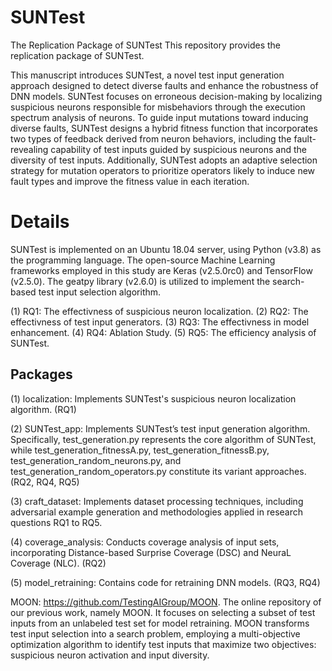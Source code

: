 # SUNTest
The Replication Package of SUNTest
This repository provides the replication package of SUNTest.

This manuscript introduces SUNTest, a novel test input generation approach designed to detect diverse faults and enhance the robustness of DNN models. SUNTest focuses on erroneous decision-making by localizing suspicious neurons responsible for misbehaviors through the execution spectrum analysis of neurons. To guide input mutations toward inducing diverse faults, SUNTest designs a hybrid fitness function that incorporates two types of feedback derived from neuron behaviors, including the fault-revealing capability of test inputs guided by suspicious neurons and the diversity of test inputs. Additionally, SUNTest adopts an adaptive selection strategy for mutation operators to prioritize operators likely to induce new fault types and improve the fitness value in each iteration.

# Details
SUNTest is implemented on an Ubuntu 18.04 server, using Python (v3.8) as the programming language. The open-source Machine Learning frameworks employed in this study are Keras (v2.5.0rc0) and TensorFlow (v2.5.0). The geatpy library (v2.6.0) is utilized to implement the search-based test input selection algorithm.

(1) RQ1: The effectivness of suspicious neuron localization.
(2) RQ2: The effectivness of test input generators.
(3) RQ3: The effectivness in model enhancement.
(4) RQ4: Ablation Study.
(5) RQ5: The efficiency analysis of SUNTest.

## Packages
(1) localization: Implements SUNTest's suspicious neuron localization algorithm. (RQ1)

(2) SUNTest_app: Implements SUNTest’s test input generation algorithm. Specifically, test_generation.py represents the core algorithm of SUNTest, while test_generation_fitnessA.py, test_generation_fitnessB.py, test_generation_random_neurons.py, and test_generation_random_operators.py constitute its variant approaches. (RQ2, RQ4, RQ5)

(3) craft_dataset: Implements dataset processing techniques, including adversarial example generation and methodologies applied in research questions RQ1 to RQ5.

(4) coverage_analysis: Conducts coverage analysis of input sets, incorporating Distance-based Surprise Coverage (DSC) and NeuraL Coverage (NLC). (RQ2)

(5) model_retraining: Contains code for retraining DNN models. (RQ3, RQ4)

MOON: https://github.com/TestingAIGroup/MOON. The online repository of our previous work, namely MOON. It focuses on selecting a subset of test inputs from an unlabeled test set for model retraining. MOON transforms test input selection into a search problem, employing a multi-objective optimization algorithm to identify test inputs
that maximize two objectives: suspicious neuron activation and input diversity.

